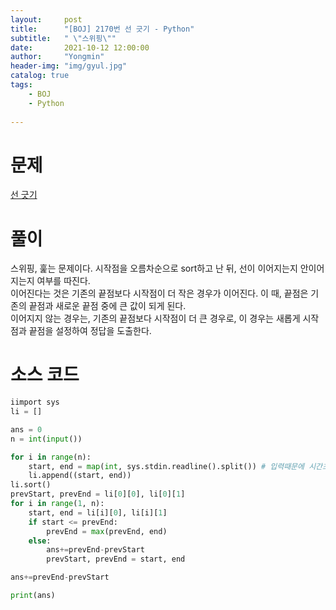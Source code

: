```yaml
---
layout:     post
title:      "[BOJ] 2170번 선 긋기 - Python"
subtitle:   " \"스위핑\""
date:       2021-10-12 12:00:00
author:     "Yongmin"
header-img: "img/gyul.jpg"
catalog: true
tags:
    - BOJ
    - Python
  
---
```


# 문제
[선 긋기](https://www.acmicpc.net/problem/2170)

# 풀이

스위핑, 훑는 문제이다. 시작점을 오름차순으로 sort하고 난 뒤, 선이 이어지는지 안이어지는지 여부를 따진다.  
이어진다는 것은 기존의 끝점보다 시작점이 더 작은 경우가 이어진다. 이 때, 끝점은 기존의 끝점과 새로운 끝점 중에 큰 값이 되게 된다.  
이어지지 않는 경우는, 기존의 끝점보다 시작점이 더 큰 경우로, 이 경우는 새롭게 시작점과 끝점을 설정하여 정답을 도출한다.  

# 소스 코드

```python
iimport sys
li = []

ans = 0
n = int(input())

for i in range(n):
    start, end = map(int, sys.stdin.readline().split()) # 입력때문에 시간초과 났음
    li.append((start, end))
li.sort()
prevStart, prevEnd = li[0][0], li[0][1]
for i in range(1, n):
    start, end = li[i][0], li[i][1]
    if start <= prevEnd:
        prevEnd = max(prevEnd, end)
    else:
        ans+=prevEnd-prevStart
        prevStart, prevEnd = start, end

ans+=prevEnd-prevStart

print(ans)
```
